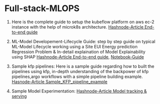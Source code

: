 # Full-stack-MLOPS

1. Here is the complete guide to setup the kubeflow platform on aws ec-2 instance with the help of microk8s architecture.
[Hashnode-Article End-to-end guide](https://teckbakers.hashnode.dev/decoding-the-mlops-a-step-by-step-guide-to-setup-kubeflow-on-aws-using-microk8s)

2. ML-Model Developement-Lifecycle Guide: step by step guide on typical ML-Model Lifecycle working using a Site EUI Energy prediction Regression Problem & In-detail explaination of Model Explainability using SHAP 
[Hashnode-Article End-to-end guide](https://teckbakers.hashnode.dev/guide-model-pipeline-explainability-kubeflow-notebooks), [Notebook-Guide](https://www.kaggle.com/code/samikshakolhe/explainable-catboost-site-eui-pred-regression)

3. Sample kfp pipelines: Here is a sample guide regarding how to built the pipelines using kfp, in-depth understanding of the backpower of kfp pipelines,argo workflows with a simple pipeline building example.
[Hasnode-Article Sample_KFP_pipeline_example](https://teckbakers.hashnode.dev/demystifying-kubeflow-your-easy-guide-to-understanding-and-creating-pipelines-with-kfp)

4. Sample Model Experimentation:
[Hashnode-Article Model tracking & serving](https://teckbakers.hashnode.dev/machine-learning-experiment-tracking-using-mlflow)
